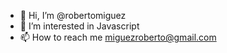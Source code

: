 - 👋 Hi, I’m @robertomiguez
- 👀 I’m interested in Javascript
- 📫 How to reach me miguezroberto@gmail.com

<!---
robertomiguez/robertomiguez is a ✨ special ✨ repository because its `README.md` (this file) appears on your GitHub profile.
You can click the Preview link to take a look at your changes.
--->
